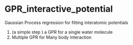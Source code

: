 # GPR_interactive_potential
Gaussian Process regression for fitting interatomic potentials

1. (a simple step ) a GPR for a single water molecule
2. Multiple GPR for Many body interaction
